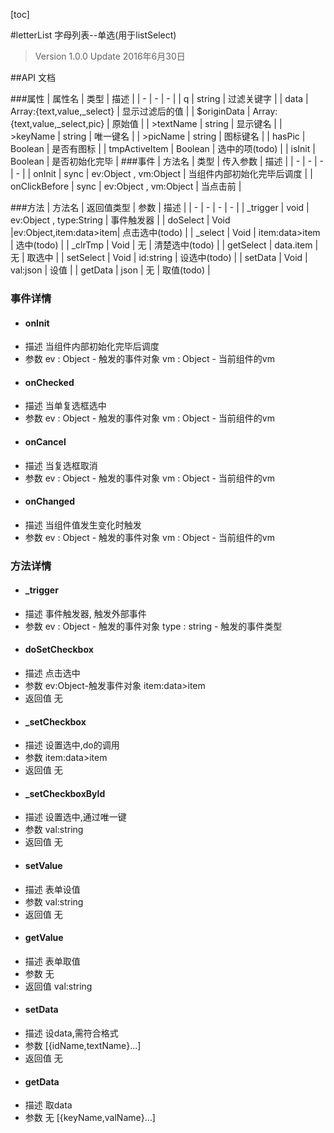 [toc]

#letterList 字母列表--单选(用于listSelect)
> Version 1.0.0
> Update 2016年6月30日

##API 文档

###属性
| 属性名 | 类型 | 描述 |
| - | - | - |
| q | string | 过滤关键字 |
| data | Array:{text,value,_select} | 显示过滤后的值 |
| $originData | Array:{text,value,_select,pic} | 原始值 |
| >textName | string | 显示键名 |
| >keyName | string | 唯一键名 |
| >picName | string | 图标键名 |
| hasPic | Boolean | 是否有图标 |
| tmpActiveItem | Boolean | 选中的项(todo) |
| isInit | Boolean | 是否初始化完毕 |
###事件
| 方法名 | 类型 | 传入参数 | 描述 |
| - | - | - | - |
| onInit | sync | ev:Object , vm:Object | 当组件内部初始化完毕后调度 |
| onClickBefore | sync | ev:Object , vm:Object | 当点击前 |

###方法
| 方法名 | 返回值类型 | 参数 | 描述 |
| - | - | - | - |
| _trigger | void | ev:Object , type:String | 事件触发器 |
| doSelect | Void |ev:Object,item:data>item| 点击选中(todo) |
| _select | Void | item:data>item | 选中(todo) |
| _clrTmp | Void | 无 | 清楚选中(todo) |
| getSelect | data.item | 无 | 取选中 |
| setSelect | Void | id:string | 设选中(todo) |
| setData | Void | val:json | 设值 |
| getData | json | 无 | 取值(todo) |
### 事件详情
* #### onInit
+ 描述
当组件内部初始化完毕后调度
+ 参数
ev : Object - 触发的事件对象
vm : Object - 当前组件的vm

* #### onChecked
+ 描述
当单复选框选中
+ 参数
ev : Object - 触发的事件对象
vm : Object - 当前组件的vm

* #### onCancel
+ 描述
当复选框取消
+ 参数
ev : Object - 触发的事件对象
vm : Object - 当前组件的vm

* #### onChanged
+ 描述
当组件值发生变化时触发
+ 参数
ev : Object - 触发的事件对象
vm : Object - 当前组件的vm



### 方法详情
* #### _trigger
+ 描述
事件触发器, 触发外部事件
+ 参数
ev : Object - 触发的事件对象
type : string - 触发的事件类型

* #### doSetCheckbox
+ 描述
点击选中
+ 参数
ev:Object-触发事件对象
item:data>item
+ 返回值
无
* #### _setCheckbox
+ 描述
设置选中,do的调用
+ 参数
item:data>item
+ 返回值
无
* #### _setCheckboxById
+ 描述
设置选中,通过唯一键
+ 参数
val:string
+ 返回值
无
 
* #### setValue
+ 描述
表单设值
+ 参数
val:string
+ 返回值
无

* #### getValue
+ 描述
表单取值
+ 参数
无
+ 返回值
val:string

* #### setData
+ 描述
设data,需符合格式
+ 参数
 [{idName,textName}...] 
+ 返回值
无

* #### getData
+ 描述
取data
+ 参数
无
[{keyName,valName}...] 


